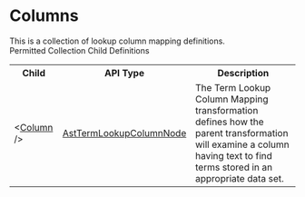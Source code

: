# Columns

<div class="LanguageSummary"><div class ="SummaryItem">This is a collection of lookup column mapping definitions.</div></div><div class="SchemaBindingGroup"><div class="SchemaBindingGroupHeader">Permitted Collection Child Definitions</div><table id="SchemaBindingList" class="SchemaBindingList"><tbody><tr><th class="SchemaBindingNameColumnHeader">Child</th><th class="SchemaBindingTypeColumnHeader">API Type</th><th class="SchemaBindingSummaryColumnHeader">Description</th></tr><tr class="cd0"><td class="SchemaBindingName"><span class="punc">&lt;</span><a href=Varigence.Languages.Biml.Transformation.AstTermLookupColumnNode.html">Column</a><span class="punc"> /&gt;</span></td><td class="SchemaBindingType"><a href="../api-reference/Varigence.Languages.Biml.Transformation.AstTermLookupColumnNode.html">AstTermLookupColumnNode</a></td><td class="SchemaBindingSummary">The Term Lookup Column Mapping transformation defines how the parent transformation will examine a column having text to find terms stored in an appropriate data set.</td></tr></tbody></table></div>